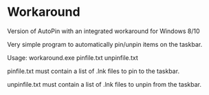 # Workaround
Version of AutoPin with an integrated workaround for Windows 8/10

Very simple program to automatically pin/unpin items on the taskbar.

Usage: workaround.exe pinfile.txt unpinfile.txt

pinfile.txt must contain a list of .lnk files to pin to the taskbar.

unpinfile.txt must contain a list of .lnk files to unpin from the taskbar.
